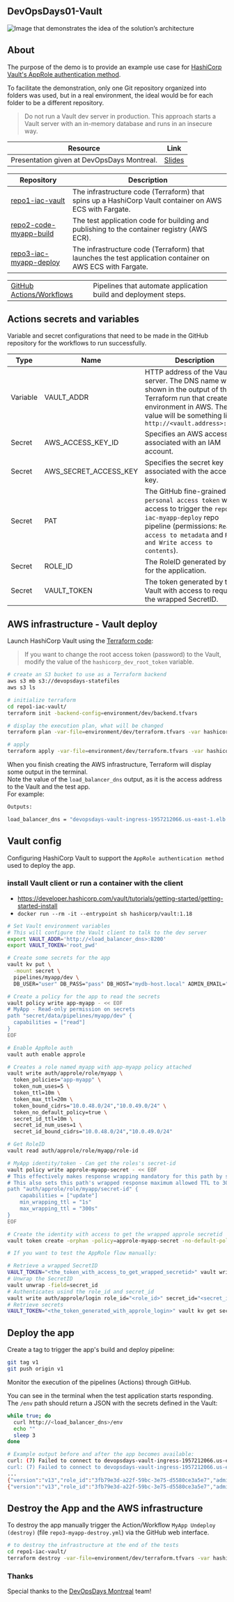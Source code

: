 ## DevOpsDays01-Vault

![Image that demonstrates the idea of the solution’s architecture](./env.drawio.png)

## About

The purpose of the demo is to provide an example use case for [HashiCorp Vault's AppRole authentication method](https://developer.hashicorp.com/vault/docs/auth/approle).

To facilitate the demonstration, only one Git repository organized into folders was used, but in a real environment, the ideal would be for each folder to be a different repository.

> Do not run a Vault dev server in production. This approach starts a Vault server with an in-memory database and runs in an insecure way.

| Resource | Link |
| --- | --- |
| Presentation given at DevOpsDays Montreal. | [Slides]() |

| Repository | Description |
| --- | --- |
| [repo1-iac-vault](/repo1-iac-vault/) | The infrastructure code (Terraform) that spins up a HashiCorp Vault container on AWS ECS with Fargate. |
| [repo2-code-myapp-build](/repo2-code-myapp-build/) | The test application code for building and publishing to the container registry (AWS ECR). |
| [repo3-iac-myapp-deploy](/repo3-iac-myapp-deploy/) | The infrastructure code (Terraform) that launches the test application container on AWS ECS with Fargate. |

|  |  |
| --- | --- |
| [GitHub Actions/Workflows](/.github/workflows) | Pipelines that automate application build and deployment steps. |

## Actions secrets and variables

Variable and secret configurations that need to be made in the GitHub repository for the workflows to run successfully.

| Type | Name | Description |
| --- | --- | --- |
| Variable | VAULT_ADDR | HTTP address of the Vault server. The DNS name will be shown in the output of the Terraform run that creates the environment in AWS. The value will be something like `http://<vault.address>:8200/` |
| Secret | AWS_ACCESS_KEY_ID | Specifies an AWS access key associated with an IAM account. |
| Secret | AWS_SECRET_ACCESS_KEY | Specifies the secret key associated with the access key. |
| Secret | PAT | The GitHub fine-grained `personal access token` with access to trigger the `repo3-iac-myapp-deploy` repo pipeline (permissions: `Read access to metadata` and `Read and Write access to contents`). |
| Secret | ROLE_ID | The RoleID generated by Vault for the application. |
| Secret | VAULT_TOKEN | The token generated by the Vault with access to request the wrapped SecretID. |

## AWS infrastructure - Vault deploy

Launch HashiCorp Vault using the [Terraform code](/repo1-iac-vault/):

> If you want to change the root access token (password) to the Vault, modify the value of the `hashicorp_dev_root_token` variable.

```sh
# create an S3 bucket to use as a Terraform backend
aws s3 mb s3://devopsdays-statefiles
aws s3 ls

# initialize terraform
cd repo1-iac-vault/
terraform init -backend-config=environment/dev/backend.tfvars

# display the execution plan, what will be changed
terraform plan -var-file=environment/dev/terraform.tfvars -var hashicorp_dev_root_token=root_pwd

# apply
terraform apply -var-file=environment/dev/terraform.tfvars -var hashicorp_dev_root_token=root_pwd
```

When you finish creating the AWS infrastructure, Terraform will display some output in the terminal.  
Note the value of the `load_balancer_dns` output, as it is the access address to the Vault and the test app.  
For example:

```sh
Outputs:

load_balancer_dns = "devopsdays-vault-ingress-1957212066.us-east-1.elb.amazonaws.com"
```

## Vault config

Configuring HashiCorp Vault to support the `AppRole authentication method` used to deploy the app.

### install Vault client or run a container with the client
- https://developer.hashicorp.com/vault/tutorials/getting-started/getting-started-install
- `docker run --rm -it --entrypoint sh hashicorp/vault:1.18`

```sh
# Set Vault environment variables
# This will configure the Vault client to talk to the dev server
export VAULT_ADDR='http://<load_balancer_dns>:8200'
export VAULT_TOKEN='root_pwd'
```

```sh
# Create some secrets for the app
vault kv put \
  -mount secret \
  pipelines/myapp/dev \
  DB_USER="user" DB_PASS="pass" DB_HOST="mydb-host.local" ADMIN_EMAIL="admin@devopsdays"

# Create a policy for the app to read the secrets
vault policy write app-myapp - << EOF
# MyApp - Read-only permission on secrets
path "secret/data/pipelines/myapp/dev" {
  capabilities = ["read"]
}
EOF

# Enable AppRole auth
vault auth enable approle

# Creates a role named myapp with app-myapp policy attached
vault write auth/approle/role/myapp \
  token_policies="app-myapp" \
  token_num_uses=5 \
  token_ttl=10m \
  token_max_ttl=20m \
  token_bound_cidrs="10.0.48.0/24","10.0.49.0/24" \
  token_no_default_policy=true \
  secret_id_ttl=10m \
  secret_id_num_uses=1 \
  secret_id_bound_cidrs="10.0.48.0/24","10.0.49.0/24"

# Get RoleID
vault read auth/approle/role/myapp/role-id

# MyApp identity/token - Can get the roles's secret-id
vault policy write approle-myapp-secret - << EOF
# This effectively makes response wrapping mandatory for this path by setting min_wrapping_ttl to 1 second.
# This also sets this path's wrapped response maximum allowed TTL to 300 seconds.
path "auth/approle/role/myapp/secret-id" {
    capabilities = ["update"]
    min_wrapping_ttl = "1s"
    max_wrapping_ttl = "300s"
}
EOF

# Create the identity with access to get the wrapped approle secretid
vault token create -orphan -policy=approle-myapp-secret -no-default-policy -ttl=87600h -display-name=MyAppIdentity
```

```sh
# If you want to test the AppRole flow manually:

# Retrieve a wrapped SecretID
VAULT_TOKEN="<the_token_with_access_to_get_wrapped_secretid>" vault write -wrap-ttl=300s -force -field=wrapping_token auth/approle/role/myapp/secret-id
# Unwrap the SecretID
vault unwrap -field=secret_id
# Authenticates usind the role_id and secret_id
vault write auth/approle/login role_id="<role_id>" secret_id="<secret_it>"
# Retrieve secrets
VAULT_TOKEN="<the_token_generated_with_approle_login>" vault kv get secret/pipelines/myapp/dev
```

## Deploy the app

Create a tag to trigger the app's build and deploy pipeline:

```sh
git tag v1
git push origin v1
```

Monitor the execution of the pipelines (Actions) through GitHub.

You can see in the terminal when the test application starts responding.  
The `/env` path should return a JSON with the secrets defined in the Vault:

```sh
while true; do
  curl http://<load_balancer_dns>/env
  echo ""
  sleep 3
done

# Example output before and after the app becomes available:
curl: (7) Failed to connect to devopsdays-vault-ingress-1957212066.us-east-1.elb.amazonaws.com port 80 after 232 ms: Couldn't connect to server
curl: (7) Failed to connect to devopsdays-vault-ingress-1957212066.us-east-1.elb.amazonaws.com port 80 after 232 ms: Couldn't connect to server
...
{"version":"v13","role_id":"3fb79e3d-a22f-59bc-3e75-d5580ce3a5e7","admin_email":"admin@devopsdays","db_host":"mydb-host.local","db_user":"user","db_pass":"pass"}
{"version":"v13","role_id":"3fb79e3d-a22f-59bc-3e75-d5580ce3a5e7","admin_email":"admin@devopsdays","db_host":"mydb-host.local","db_user":"user","db_pass":"pass"}
```

## Destroy the App and the AWS infrastructure

To destroy the app manually trigger the Action/Workflow `MyApp Undeploy (destroy)` (file `repo3-myapp-destroy.yml`) via the GitHub web interface.

```sh
# to destroy the infrastructure at the end of the tests
cd repo1-iac-vault/
terraform destroy -var-file=environment/dev/terraform.tfvars -var hashicorp_dev_root_token=root_pwd
```

### Thanks

Special thanks to the [DevOpsDays Montreal](https://www.linkedin.com/company/devopsdays-mtl/) team!
